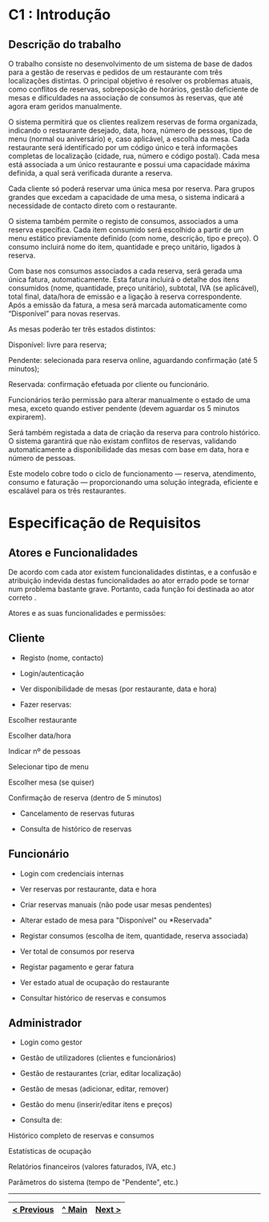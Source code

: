 # C1 : Introdução
## Descrição do trabalho
O trabalho consiste no desenvolvimento de um sistema de base de dados para a gestão de reservas e pedidos de um restaurante com três localizações distintas. O principal objetivo é resolver os problemas atuais, como conflitos de reservas, sobreposição de horários, gestão deficiente de mesas e dificuldades na associação de consumos às reservas, que até agora eram geridos manualmente.

O sistema permitirá que os clientes realizem reservas de forma organizada, indicando o restaurante desejado, data, hora, número de pessoas, tipo de menu (normal ou aniversário) e, caso aplicável, a escolha da mesa. Cada restaurante será identificado por um código único e terá informações completas de localização (cidade, rua, número e código postal). Cada mesa está associada a um único restaurante e possui uma capacidade máxima definida, a qual será verificada durante a reserva.

Cada cliente só poderá reservar uma única mesa por reserva. Para grupos grandes que excedam a capacidade de uma mesa, o sistema indicará a necessidade de contacto direto com o restaurante.

O sistema também permite o registo de consumos, associados a uma reserva específica. Cada item consumido será escolhido a partir de um menu estático previamente definido (com nome, descrição, tipo e preço). O consumo incluirá nome do item, quantidade e preço unitário, ligados à reserva.

Com base nos consumos associados a cada reserva, será gerada uma única fatura, automaticamente. Esta fatura incluirá o detalhe dos itens consumidos (nome, quantidade, preço unitário), subtotal, IVA (se aplicável), total final, data/hora de emissão e a ligação à reserva correspondente. Após a emissão da fatura, a mesa será marcada automaticamente como “Disponível” para novas reservas.

As mesas poderão ter três estados distintos:

Disponível: livre para reserva;

Pendente: selecionada para reserva online, aguardando confirmação (até 5 minutos);

Reservada: confirmação efetuada por cliente ou funcionário.

Funcionários terão permissão para alterar manualmente o estado de uma mesa, exceto quando estiver pendente (devem aguardar os 5 minutos expirarem).

Será também registada a data de criação da reserva para controlo histórico. O sistema garantirá que não existam conflitos de reservas, validando automaticamente a disponibilidade das mesas com base em data, hora e número de pessoas.

Este modelo cobre todo o ciclo de funcionamento — reserva, atendimento, consumo e faturação — proporcionando uma solução integrada, eficiente e escalável para os três restaurantes.
# Especificação de Requisitos

## Atores e Funcionalidades

De acordo com cada ator existem funcionalidades distintas, e a confusão e atribuição indevida destas funcionalidades ao ator errado pode se tornar num problema bastante grave. Portanto, cada função foi destinada ao ator correto .

Atores e as suas funcionalidades e permissões:

 ## Cliente
- Registo (nome, contacto)

- Login/autenticação

- Ver disponibilidade de mesas (por restaurante, data e hora)

- Fazer reservas:

Escolher restaurante

Escolher data/hora

Indicar nº de pessoas

Selecionar tipo de menu

Escolher mesa (se quiser)

Confirmação de reserva (dentro de 5 minutos)

- Cancelamento de reservas futuras

- Consulta de histórico de reservas

## Funcionário
- Login com credenciais internas

- Ver reservas por restaurante, data e hora

- Criar reservas manuais (não pode usar mesas pendentes)

- Alterar estado de mesa para "Disponível" ou *Reservada"

- Registar consumos (escolha de item, quantidade, reserva associada)

- Ver total de consumos por reserva

- Registar pagamento e gerar fatura

- Ver estado atual de ocupação do restaurante

- Consultar histórico de reservas e consumos

## Administrador
- Login como gestor

- Gestão de utilizadores (clientes e funcionários)

- Gestão de restaurantes (criar, editar localização)

- Gestão de mesas (adicionar, editar, remover)

- Gestão do menu (inserir/editar itens e preços)

- Consulta de:

Histórico completo de reservas e consumos

Estatísticas de ocupação

Relatórios financeiros (valores faturados, IVA, etc.)

Parâmetros do sistema (tempo de "Pendente", etc.)



---

| [< Previous](rebd00.md) | [^ Main](../../README.md) | [Next >](rebd02.md) |
|:----------------------------------:|:----------------------------------:|:----------------------------------:|

